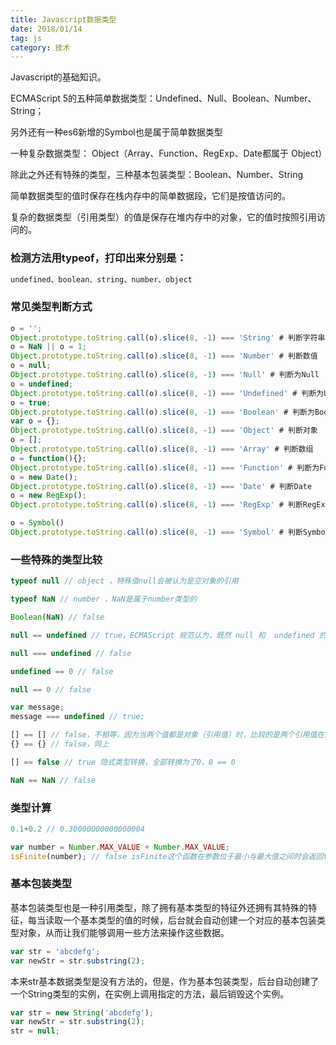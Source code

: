 ```yaml
---
title: Javascript数据类型
date: 2018/01/14
tag: js
category: 技术
---
```


Javascript的基础知识。

ECMAScript 5的五种简单数据类型：Undefined、Null、Boolean、Number、String；

另外还有一种es6新增的Symbol也是属于简单数据类型

一种复杂数据类型： Object（Array、Function、RegExp、Date都属于 Object）

除此之外还有特殊的类型，三种基本包装类型：Boolean、Number、String


简单数据类型的值时保存在栈内存中的简单数据段，它们是按值访问的。

复杂的数据类型（引用类型）的值是保存在堆内存中的对象，它的值时按照引用访问的。


### 检测方法用typeof，打印出来分别是：
```html
undefined、boolean、string、number、object
```

### 常见类型判断方式
```javascript
o = '';
Object.prototype.toString.call(o).slice(8, -1) === 'String' # 判断字符串
o = NaN || o = 1;
Object.prototype.toString.call(o).slice(8, -1) === 'Number' # 判断数值
o = null;
Object.prototype.toString.call(o).slice(8, -1) === 'Null' # 判断为Null
o = undefined;
Object.prototype.toString.call(o).slice(8, -1) === 'Undefined' # 判断为Undefined
o = true;
Object.prototype.toString.call(o).slice(8, -1) === 'Boolean' # 判断为Boolean
var o = {};
Object.prototype.toString.call(o).slice(8, -1) === 'Object' # 判断对象
o = [];
Object.prototype.toString.call(o).slice(8, -1) === 'Array' # 判断数组
o = function(){};
Object.prototype.toString.call(o).slice(8, -1) === 'Function' # 判断为Function
o = new Date();
Object.prototype.toString.call(o).slice(8, -1) === 'Date' # 判断Date
o = new RegExp();
Object.prototype.toString.call(o).slice(8, -1) === 'RegExp' # 判断RegExp

o = Symbol()
Object.prototype.toString.call(o).slice(8, -1) === 'Symbol' # 判断Symbol
```


### 一些特殊的类型比较

```javascript
typeof null // object ，特殊值null会被认为是空对象的引用

typeof NaN // number ，NaN是属于number类型的

Boolean(NaN) // false

null == undefined // true，ECMAScript 规范认为，既然 null 和  undefined 的行为很相似，并且都表示 一个无效的值，那么它们所表示的内容也具有相似性

null === undefined // false

undefined == 0 // false

null == 0 // false

var message;
message === undefined // true;

[] == [] // false，不相等，因为当两个值都是对象（引用值）时，比较的是两个引用值在内存中是否是同一个对象
{} == {} // false，同上

[] == false // true 隐式类型转换，全部转换为了0，0 == 0

NaN == NaN // false
```

### 类型计算

```javascript 
0.1+0.2 // 0.30000000000000004

var number = Number.MAX_VALUE + Number.MAX_VALUE;
isFinite(number); // false isFinite这个函数在参数位于最小与最大值之间时会返回true
```

### 基本包装类型

基本包装类型也是一种引用类型，除了拥有基本类型的特征外还拥有其特殊的特征，每当读取一个基本类型的值的时候，后台就会自动创建一个对应的基本包装类型对象，从而让我们能够调用一些方法来操作这些数据。

```javascript
var str = 'abcdefg';
var newStr = str.substring(2);
```

本来str基本数据类型是没有方法的，但是，作为基本包装类型，后台自动创建了一个String类型的实例，在实例上调用指定的方法，最后销毁这个实例。

```javascript
var str = new String('abcdefg');
var newStr = str.substring(2);
str = null;
```







